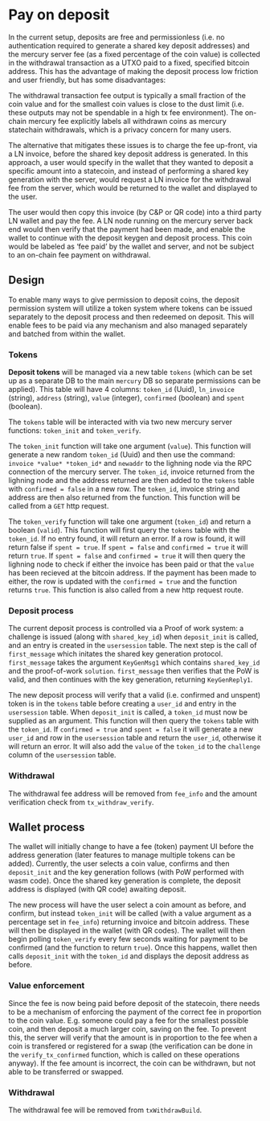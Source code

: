# Pay on deposit

In the current setup, deposits are free and permissionless (i.e. no authentication required to generate a shared key deposit addresses) and the mercury server fee (as a fixed percentage of the coin value) is collected in the withdrawal transaction as a UTXO paid to a fixed, specified bitcoin address. This has the advantage of making the deposit process low friction and user friendly, but has some disadvantages:

The withdrawal transaction fee output is typically a small fraction of the coin value and for the smallest coin values is close to the dust limit (i.e. these outputs may not be spendable in a high tx fee environment).
The on-chain mercury fee explicitly labels all withdrawn coins as mercury statechain withdrawals, which is a privacy concern for many users.

The alternative that mitigates these issues is to charge the fee up-front, via a LN invoice, before the shared key deposit address is generated. In this approach, a user would specify in the wallet that they wanted to deposit a specific amount into a statecoin, and instead of performing a shared key generation with the server, would request a LN invoice for the withdrawal fee from the server, which would be returned to the wallet and displayed to the user.

The user would then copy this invoice (by C&P or QR code) into a third party LN wallet and pay the fee. A LN node running on the mercury server back end would then verify that the payment had been made, and enable the wallet to continue with the deposit keygen and deposit process. This coin would be labeled as ‘fee paid’ by the wallet and server, and not be subject to an on-chain fee payment on withdrawal.

## Design

To enable many ways to give permission to deposit coins, the deposit permission system will utilize a token system where tokens can be issued separately to the deposit process and then redeemed on deposit. This will enable fees to be paid via any mechanism and also managed separately and batched from within the wallet. 

### Tokens

**Deposit tokens** will be managed via a new table `tokens` (which can be set up as a separate DB to the main `mercury` DB so separate permissions can be applied). This table will have 4 columns: `token_id` (Uuid), `ln_invoice` (string), `address` (string), `value` (integer), `confirmed` (boolean) and `spent` (boolean). 

The `tokens` table will be interacted with via two new mercury server functions: `token_init` and `token_verify`. 

The `token_init` function will take one argument (`value`). This function will generate a new random `token_id` (Uuid) and then use the command: `invoice *value* *token_id*` and `newaddr` to the lighning node via the RPC connection of the mercury server. The `token_id`, invoice returned from the lighning node and the address returned are then added to the `tokens` table with `confirmed = false` in a new row. The `token_id`, invoice string and address are then also returned from the function. This function will be called from a `GET` http request. 

The `token_verify` function will take one argument (`token_id`) and return a boolean (`valid`). This function will first query the `tokens` table with the `token_id`. If no entry found, it will return an error. If a row is found, it will return false if `spent = true`. If `spent = false` and `confirmed = true` it will return `true`. If `spent = false` and `confirmed = true` it will then query the lighning node to check if either the invoice has been paid or that the `value` has been recieved at the bitcoin address. If the payment has been made to either, the row is updated with the `confirmed = true` and the function returns `true`. This function is also called from a new http request route. 

### Deposit process

The current deposit process is controlled via a Proof of work system: a challenge is issued (along with `shared_key_id`) when `deposit_init` is called, and an entry is created in the `usersession` table. The next step is the call of `first_message` which initates the shared key generation protocol. `first_message` takes the argument `KeyGenMsg1` which contains `shared_key_id` and the proof-of-work `solution`. `first_message` then verifies that the PoW is valid, and then continues with the key generation, returning `KeyGenReply1`. 

The new deposit process will verify that a valid (i.e. confirmed and unspent) token is in the `tokens` table before creating a `user_id` and entry in the `usersession` table. 
When `deposit_init` is called, a `token_id` must now be supplied as an argument. This function will then query the `tokens` table with the `token_id`. If `confirmed = true` and `spent = false` it will generate a new `user_id` and row in the `usersession` table and return the `user_id`, otherwise it will return an error. It will also add the `value` of the `token_id` to the `challenge` column of the `usersession` table. 

### Withdrawal

The withdrawal fee address will be removed from `fee_info` and the amount verification check from `tx_withdraw_verify`. 

## Wallet process

The wallet will initially change to have a fee (token) payment UI before the address generation (later features to manage multiple tokens can be added). Currently, the user selects a coin value, confirms and then `deposit_init` and the key generation follows (with PoW performed with wasm code). Once the shared key generation is complete, the deposit address is displayed (with QR code) awaiting deposit. 

The new process will have the user select a coin amount as before, and confirm, but instead `token_init` will be called (with a value argument as a percentage set in `fee_info`) returning invoice and bitcoin address. These will then be displayed in the wallet (with QR codes). The wallet will then begin polling `token_verify` every few seconds waiting for payment to be confirmed (and the function to return `true`). Once this happens, wallet then calls `deposit_init` with the `token_id` and displays the deposit address as before. 

### Value enforcement

Since the fee is now being paid before deposit of the statecoin, there needs to be a mechanism of enforcing the payment of the correct fee in proportion to the coin value. E.g. someone could pay a fee for the smallest possible coin, and then deposit a much larger coin, saving on the fee. To prevent this, the server will verify that the amount is in proportion to the fee when a coin is transfered or registered for a swap (the verification can be done in the `verify_tx_confirmed` function, which is called on these operations anyway). If the fee amount is incorrect, the coin can be withdrawn, but not able to be transferred or swapped. 

### Withdrawal

The withdrawal fee will be removed from `txWithdrawBuild`. 

